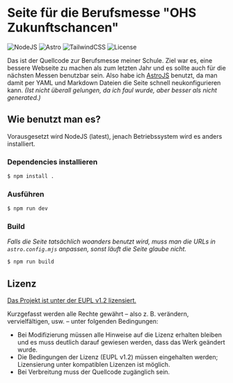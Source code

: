 # Seite für die Berufsmesse "OHS Zukunftschancen"
![NodeJS](https://img.shields.io/badge/node.js-6DA55F?style=for-the-badge&logo=node.js&logoColor=white)
![Astro](https://img.shields.io/badge/astro-%232C2052.svg?style=for-the-badge&logo=astro&logoColor=white)
![TailwindCSS](https://img.shields.io/badge/tailwindcss-%2338B2AC.svg?style=for-the-badge&logo=tailwind-css&logoColor=white)
![License](https://img.shields.io/badge/LICENSE-EUPL_v1.2-blue?style=for-the-badge)

Das ist der Quellcode zur Berufsmesse meiner Schule. Ziel war es, eine bessere Webseite zu machen als zum letzten Jahr und es sollte auch für die nächsten Messen benutzbar sein.
Also habe ich [AstroJS](https://astro.build/) benutzt, da man damit per YAML und Markdown Dateien die Seite schnell neukonfigurieren kann. _(Ist nicht überall gelungen, da ich faul wurde, aber besser als nicht generated.)_

## Wie benutzt man es?
Vorausgesetzt wird NodeJS (latest), jenach Betriebssystem wird es anders installiert.

### Dependencies installieren
```sh
$ npm install .
```
### Ausführen
```sh
$ npm run dev
```
### Build
_Falls die Seite tatsächlich woanders benutzt wird, muss man die URLs in `astro.config.mjs` anpassen, sonst läuft die Seite glaube nicht._

```sh
$ npm run build
```

## Lizenz
[Das Projekt ist unter der EUPL v1.2 lizensiert.](https://github.com/kurwjan/berufsmesse-ohs2025/blob/master/src/LICENSE)

Kurzgefasst werden alle Rechte gewährt – also z. B. verändern, vervielfältigen, usw. – unter folgenden Bedingungen:
- Bei Modifizierung müssen alle Hinweise auf die Lizenz erhalten bleiben und es muss deutlich darauf gewiesen werden, dass das Werk geändert wurde.
- Die Bedingungen der Lizenz (EUPL v1.2) müssen eingehalten werden; Lizensierung unter kompatiblen Lizenzen ist möglich.
- Bei Verbreitung muss der Quellcode zugänglich sein.
